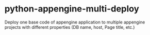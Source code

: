 # python-appengine-multi-deploy
Deploy one base code of appengine application to multiple appengine projects with different properties (DB name, host, Page title, etc.)
